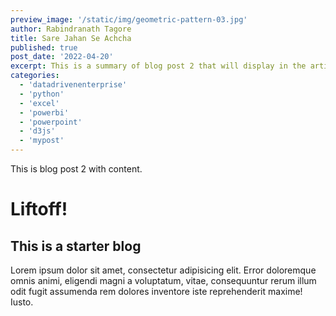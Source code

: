 ```yaml
---
preview_image: '/static/img/geometric-pattern-03.jpg'
author: Rabindranath Tagore
title: Sare Jahan Se Achcha
published: true
post_date: '2022-04-20'
excerpt: This is a summary of blog post 2 that will display in the article listThis is a summary of blog post 1 that will display in the article list. This is a summary of blog post 2 that will display in the article list This is a summary of blog post 1 that will display in the article list.
categories:
  - 'datadrivenenterprise'
  - 'python'
  - 'excel'
  - 'powerbi'
  - 'powerpoint'
  - 'd3js'
  - 'mypost'
---
```


This is blog post 2 with content.

# Liftoff!

## This is a starter blog

Lorem ipsum dolor sit amet, consectetur adipisicing elit. Error doloremque omnis animi, eligendi magni a voluptatum, vitae, consequuntur rerum illum odit fugit assumenda rem dolores inventore iste reprehenderit maxime! Iusto.
